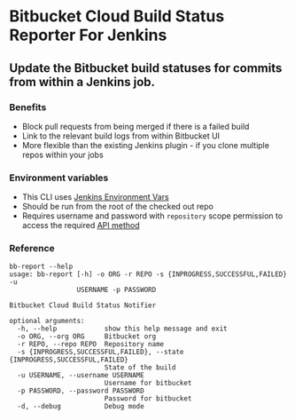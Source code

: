 # Bitbucket Cloud Build Status Reporter For Jenkins

## Update the Bitbucket  build statuses for commits from within a Jenkins job.

### Benefits
* Block pull requests from being merged if there is a failed build
* Link to the relevant build logs from within Bitbucket UI
* More flexible than the existing Jenkins plugin - if you clone multiple repos within your jobs

### Environment variables
* This CLI uses [Jenkins Environment Vars](https://wiki.jenkins.io/display/JENKINS/Building+a+software+project#Buildingasoftwareproject-belowJenkinsSetEnvironmentVariables)
* Should be run from the root of the checked out repo
* Requires username and password with `repository` scope permission to access the required [API method](https://developer.atlassian.com/bitbucket/api/2/reference/resource/repositories/%7Busername%7D/%7Brepo_slug%7D/commit/%7Bnode%7D/statuses/build)

### Reference
```
bb-report --help
usage: bb-report [-h] -o ORG -r REPO -s {INPROGRESS,SUCCESSFUL,FAILED} -u
                 USERNAME -p PASSWORD

Bitbucket Cloud Build Status Notifier

optional arguments:
  -h, --help            show this help message and exit
  -o ORG, --org ORG     Bitbucket org
  -r REPO, --repo REPO  Repository name
  -s {INPROGRESS,SUCCESSFUL,FAILED}, --state {INPROGRESS,SUCCESSFUL,FAILED}
                        State of the build
  -u USERNAME, --username USERNAME
                        Username for bitbucket
  -p PASSWORD, --password PASSWORD
                        Password for bitbucket
  -d, --debug           Debug mode
```

